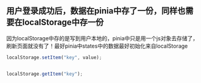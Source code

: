 ## 用户登录成功后，数据在pinia中存了一份，同样也需要在localStorage中存一份



因为localStorage中存的是写到用户本地的，pinia中只是用一个js对象去存储了，刷新页面就没有了！最好pinia中states中的数据最好初始化来自localStorage



```js
localStorage.setItem("key", value);


localStorage.getItem("key");
```

